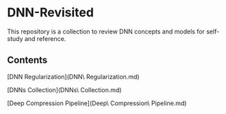 # DNN-Revisited
This repository is a collection to review DNN concepts and models for self-study and reference.

## Contents

[DNN Regularization](DNN\ Regularization.md)

[DNNs Collection](DNNs\ Collection.md)

[Deep Compression Pipeline](Deep\ Compression\ Pipeline.md)

